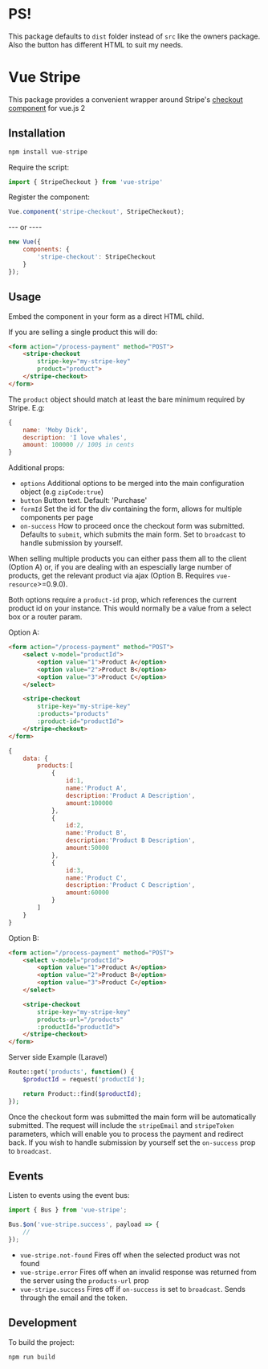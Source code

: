 # PS!

This package defaults to ``dist`` folder instead of ``src`` like the owners package. Also the button has different HTML to suit my needs.

# Vue Stripe

This package provides a convenient wrapper around Stripe's [checkout component](https://stripe.com/checkout) for vue.js 2

## Installation

```js
npm install vue-stripe
```

Require the script:

```js
import { StripeCheckout } from 'vue-stripe'
```

Register the component:

```js
Vue.component('stripe-checkout', StripeCheckout);
```

--- or ----

```js
new Vue({
    components: {
        'stripe-checkout': StripeCheckout
    }
});
```

## Usage

Embed the component in your form as a direct HTML child.

If you are selling a single product this will do:

```html
<form action="/process-payment" method="POST">
    <stripe-checkout
        stripe-key="my-stripe-key"
        product="product">
    </stripe-checkout>
</form>
```

The `product` object should match at least the bare minimum required by Stripe. E.g:

```js
{
    name: 'Moby Dick',
    description: 'I love whales',
    amount: 100000 // 100$ in cents
}
```

Additional props:

*  `options` Additional options to be merged into the main configuration object (e.g `zipCode:true`)
*  `button` Button text. Default: 'Purchase'
*  `formId` Set the id for the div containing the form, allows for multiple components per page
*  `on-success` How to proceed once the checkout form was submitted.
Defaults to `submit`, which submits the main form. Set to `broadcast` to handle submission by yourself.

When selling multiple products you can either pass them all to the client (Option A) or, if you are dealing with an espescially large number of products, get the relevant product via ajax (Option B. Requires `vue-resource`>=0.9.0).

Both options require a `product-id` prop, which references the current product id on your instance.
This would normally be a value from a select box or a router param.

Option A:

```html
<form action="/process-payment" method="POST">
    <select v-model="productId">
        <option value="1">Product A</option>
        <option value="2">Product B</option>
        <option value="3">Product C</option>
    </select>

    <stripe-checkout
        stripe-key="my-stripe-key"
        :products="products"
        :product-id="productId">
    </stripe-checkout>
</form>
```

```js
{
    data: {
        products:[
            {
                id:1,
                name:'Product A',
                description:'Product A Description',
                amount:100000
            },
            {
                id:2,
                name:'Product B',
                description:'Product B Description',
                amount:50000
            },
            {
                id:3,
                name:'Product C',
                description:'Product C Description',
                amount:60000
            }
        ]
    }
}
```

Option B:

```html
<form action="/process-payment" method="POST">
    <select v-model="productId">
        <option value="1">Product A</option>
        <option value="2">Product B</option>
        <option value="3">Product C</option>
    </select>

    <stripe-checkout
        stripe-key="my-stripe-key"
        products-url="/products"
        :productId="productId">
    </stripe-checkout>
</form>
```

Server side Example (Laravel)

```php
Route::get('products', function() {
    $productId = request('productId');

    return Product::find($productId);
});
```

Once the checkout form was submitted the main form will be automatically submitted.
The request will include the `stripeEmail` and `stripeToken` parameters, which will enable you to process the payment and redirect back.
If you wish to handle submission by yourself set the `on-success` prop to `broadcast`.

## Events

Listen to events using the event bus:

```js
import { Bus } from 'vue-stripe';

Bus.$on('vue-stripe.success', payload => {
    //
});
```

* `vue-stripe.not-found` Fires off when the selected product was not found
* `vue-stripe.error` Fires off when an invalid response was returned from the server using the `products-url` prop
* `vue-stripe.success` Fires off if `on-success` is set to `broadcast`. Sends through the email and the token.

## Development

To build the project:

```
npm run build
```
